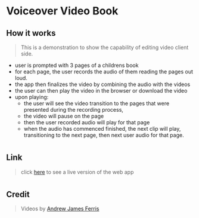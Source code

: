 # Voiceover Video Book

## How it works

> This is a demonstration to show the capability of editing video client side.

- user is prompted with 3 pages of a childrens book
- for each page, the user records the audio of them reading the pages out loud.
- the app then finalizes the video by combining the audio with the videos
- the user can then play the video in the browser or download the video
- upon playing:
  - the user will see the video transition to the pages that were presented during the recording process, 
  - the video will pause on the page
  - then the user recorded audio will play for that page
  - when the audio has commenced finished, the next clip will play, transitioning to the next page, then next user audio for that page.
#
## Link

>click [here](https://papaya-lolly-d8ee9f.netlify.app/) to see a live version of the web app

#
## Credit

>Videos by [Andrew James Ferris](https://www.accidentalmystic.space/)
